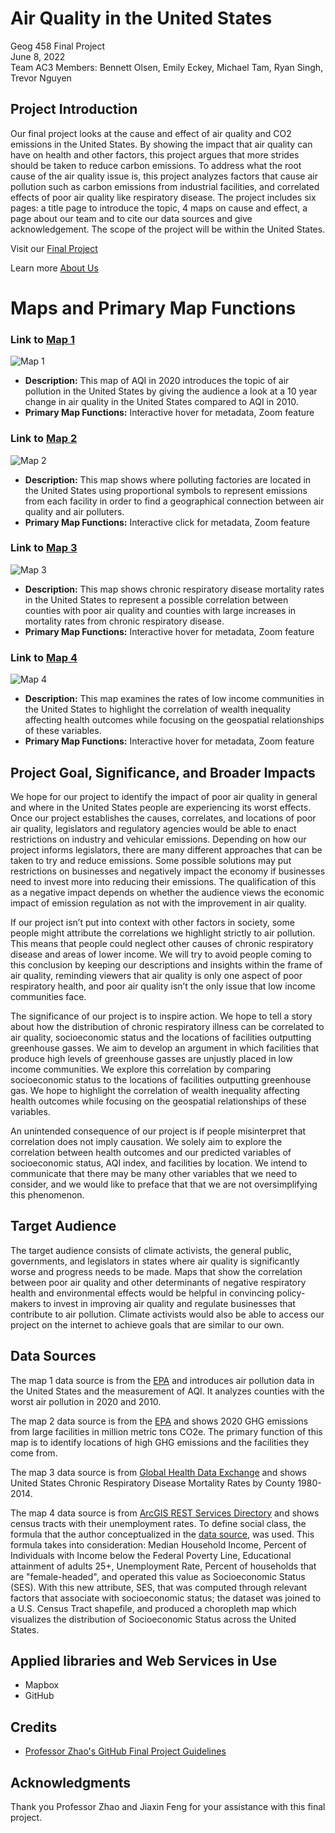 # Air Quality in the United States
Geog 458 Final Project \
June 8, 2022 \
Team AC3 Members: Bennett Olsen, Emily Eckey, Michael Tam, Ryan Singh, Trevor Nguyen 

## Project Introduction
Our final project looks at the cause and effect of air quality and CO2 emissions in the United States. By showing the impact that air quality can have on health and other factors, this project argues that more strides should be taken to reduce carbon emissions. To address what the root cause of the air quality issue is, this project analyzes factors that cause air pollution such as carbon emissions from industrial facilities, and correlated effects of poor air quality like respiratory disease. The project includes six pages: a title page to introduce the topic, 4 maps on cause and effect, a page about our team and to cite our data sources and give acknowledgement. The scope of the project will be within the United States.

Visit our [Final Project](https://olsenbt.github.io/air-quality-map/)

Learn more [About Us](https://olsenbt.github.io/air-quality-map/about.html)

# Maps and Primary Map Functions
### Link to [Map 1](https://olsenbt.github.io/air-quality-map/map1.html)
![Map 1](/img/AQI2020.png "Map 1") 
- **Description:** This map of AQI in 2020 introduces the topic of air pollution in the United States by giving the audience a look at a 10 year change in air quality in the United States compared to AQI in 2010.
- **Primary Map Functions:** Interactive hover for metadata, Zoom feature

### Link to [Map 2](https://olsenbt.github.io/air-quality-map/map2.html)
![Map 2](/img/Map2.png "Map 2") 
- **Description:** This map shows where polluting factories are located in the United States using proportional symbols to represent emissions from each facility in order to find a geographical connection between air quality and air polluters.
- **Primary Map Functions:** Interactive click for metadata, Zoom feature

### Link to [Map 3](https://olsenbt.github.io/air-quality-map/map3.html)
![Map 3](/img/Map3.png "Map 3") 
- **Description:** This map shows chronic respiratory disease mortality rates in the United States to represent a possible correlation between counties with poor air quality and counties with large increases in mortality rates from chronic respiratory disease.
- **Primary Map Functions:** Interactive hover for metadata, Zoom feature

### Link to [Map 4](https://olsenbt.github.io/air-quality-map/map4.html)
![Map 4](/img/Map4.png "Map 4") 
- **Description:** This map examines the rates of low income communities in the United States to highlight the correlation of wealth inequality affecting health outcomes while focusing on the geospatial relationships of these variables.
- **Primary Map Functions:** Interactive hover for metadata, Zoom feature

## Project Goal, Significance, and Broader Impacts
We hope for our project to identify the impact of poor air quality in general and where in the United States people are experiencing its worst effects. Once our project establishes the causes, correlates, and locations of poor air quality, legislators and regulatory agencies would be able to enact restrictions on industry and vehicular emissions. Depending on how our project informs legislators, there are many different approaches that can be taken to try and reduce emissions. Some possible solutions may put restrictions on businesses and negatively impact the economy if businesses need to invest more into reducing their emissions. The qualification of this as a negative impact depends on whether the audience views the economic impact of emission regulation as not with the improvement in air quality.

If our project isn’t put into context with other factors in society, some people might attribute the correlations we highlight strictly to air pollution. This means that people could neglect other causes of chronic respiratory disease and areas of lower income. We will try to avoid people coming to this conclusion by keeping our descriptions and insights within the frame of air quality, reminding viewers that air quality is only one aspect of poor respiratory health, and poor air quality isn’t the only issue that low income communities face.

The significance of our project is to inspire action. We hope to tell a story about how the distribution of chronic respiratory illness can be correlated to air quality, socioeconomic status and the locations of facilities outputting greenhouse gasses. We aim to develop an argument in which facilities that produce high levels of greenhouse gasses are unjustly placed in low income communities. We explore this correlation by comparing socioeconomic status to the locations of facilities outputting greenhouse gas. We hope to highlight the correlation of wealth inequality affecting health outcomes while focusing on the geospatial relationships of these variables. 

An unintended consequence of our project is if people misinterpret that correlation does not imply causation. We solely aim to explore the correlation between health outcomes and our predicted variables of socioeconomic status, AQI index, and facilities by location. We intend to communicate that there may be many other variables that we need to consider, and we would like to preface that that we are not oversimplifying this phenomenon. 

## Target Audience
The target audience consists of climate activists, the general public, governments, and legislators in states where air quality is significantly worse and progress needs to be made. Maps that show the correlation between poor air quality and other determinants of negative respiratory health and environmental effects would be helpful in convincing policy-makers to invest in improving air quality and regulate businesses that contribute to air pollution. Climate activists would also be able to access our project on the internet to achieve goals that are similar to our own.

## Data Sources
The map 1 data source is from the [EPA](https://www.epa.gov/outdoor-air-quality-data/air-quality-statistics-report) and introduces air pollution data in the United States and the measurement of AQI. It analyzes counties with the worst air pollution in 2020 and 2010.

The map 2 data source is from the [EPA](https://ghgdata.epa.gov/ghgp/main.do#/facility/?q=Find%20a%20Facility%20or%20Location&st=&bs=&et=&fid=&sf=11001100&lowE=-20000&highE=23000000&g1=1&g2=1&g3=1&g4=1&g5=1&g6=0&g7=1&g8=1&g9=1&g10=1&g11=1&g12=1&s1=1&s2=1&s3=1&s4=1&s5=1&s6=1&s7=1&s8=1&s9=1&s10=1&s201=1&s202=1&s203=1&s204=1&s301=1&s302=1&s303=1&s304=1&s305=1&s306=1&s307=1&s401=1&s402=1&s403=1&s404=1&s405=1&s601=1&s602=1&s701=1&s702=1&s703=1&s704=1&s705=1&s706=1&s707=1&s708=1&s709=1&s710=1&s711=1&s801=1&s802=1&s803=1&s804=1&s805=1&s806=1&s807=1&s808=1&s809=1&s810=1&s901=1&s902=1&s903=1&s904=1&s905=1&s906=1&s907=1&s908=1&s909=1&s910=1&s911=1&si=&ss=&so=0&ds=E&yr=2020&tr=current&cyr=2020&ol=0&sl=0&rs=ALL) and shows 2020 GHG emissions from large facilities in million metric tons CO2e. The primary function of this map is to identify locations of high GHG emissions and the facilities they come from. 

The map 3 data source is from [Global Health Data Exchange](https://ghdx.healthdata.org/record/ihme-data/united-states-chronic-respiratory-disease-mortality-rates-county-1980-2014) and shows United States Chronic Respiratory Disease Mortality Rates by County 1980-2014. 

The map 4 data source is from [ArcGIS REST Services Directory](https://services1.arcgis.com/4yjifSiIG17X0gW4/arcgis/rest/services/SES_indicators/FeatureServer/1) and shows census tracts with their unemployment rates. To define social class, the formula that the author conceptualized in the <a href="https://www.arcgis.com/home/item.html?id=2a98d90305364e71866443af2c9b5d06/">data source</a>, was used. This formula takes into consideration: Median Household Income, Percent of Individuals with Income below the Federal Poverty Line, Educational attainment of adults 25+, Unemployment Rate, Percent of households that are "female-headed", and operated this value as Socioeconomic Status (SES). With this new attribute, SES, that was computed through relevant factors that associate with socioeconomic status; the dataset was joined to a U.S. Census Tract shapefile, and produced a choropleth map which visualizes the distribution of Socioeconomic Status across the United States.

## Applied libraries and Web Services in Use
- Mapbox
- GitHub

## Credits
- [Professor Zhao's GitHub Final Project Guidelines](https://github.com/jakobzhao/geog458/blob/master/project/readme.md)

## Acknowledgments
Thank you Professor Zhao and Jiaxin Feng for your assistance with this final project.
